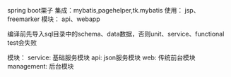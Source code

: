 spring boot栗子
集成：mybatis,pagehelper,tk.mybatis
使用： jsp、freemarker
模块： api、webapp


编译前先导入sql目录中的schema、data数据，否则unit、service、functional test会失败

模块：
  service: 基础服务模块
  api:     json服务模块
  web:     传统前台模块
  management: 后台模块